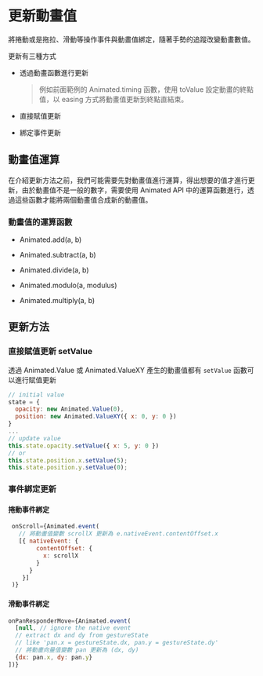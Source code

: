 # 更新動畫值

將捲動或是拖拉、滑動等操作事件與動畫值綁定，隨著手勢的追蹤改變動畫數值。

更新有三種方式

- 透過動畫函數進行更新

  > 例如前面範例的 Animated.timing 函數，使用 toValue 設定動畫的終點值，以 easing 方式將動畫值更新到終點直結束。

- 直接賦值更新

- 綁定事件更新

## 動畫值運算

在介紹更新方法之前，我們可能需要先對動畫值進行運算，得出想要的值才進行更新，由於動畫值不是一般的數字，需要使用 Animated API 中的運算函數進行，透過這些函數才能將兩個動畫值合成新的動畫值。

### 動畫值的運算函數

- Animated.add(a, b)

- Animated.subtract(a, b)

- Animated.divide(a, b)

- Animated.modulo(a, modulus)

- Animated.multiply(a, b)

## 更新方法

### 直接賦值更新 setValue

透過 Animated.Value 或 Animated.ValueXY 產生的動畫值都有 `setValue` 函數可以進行賦值更新

```js
// initial value
state = {
  opacity: new Animated.Value(0),
  position: new Animated.ValueXY({ x: 0, y: 0 })
}
...
// update value
this.state.opacity.setValue({ x: 5, y: 0 })
// or
this.state.position.x.setValue(5);
this.state.position.y.setValue(0);
```

### 事件綁定更新

#### 捲動事件綁定

```js
 onScroll={Animated.event(
   // 將動畫值變數 scrollX 更新為 e.nativeEvent.contentOffset.x
   [{ nativeEvent: {
        contentOffset: {
          x: scrollX
        }
      }
    }]
 )}
```

#### 滑動事件綁定

```js
onPanResponderMove={Animated.event(
  [null, // ignore the native event
  // extract dx and dy from gestureState
  // like 'pan.x = gestureState.dx, pan.y = gestureState.dy'
  // 將動畫向量值變數 pan 更新為 (dx, dy)
  {dx: pan.x, dy: pan.y}
])}
```
